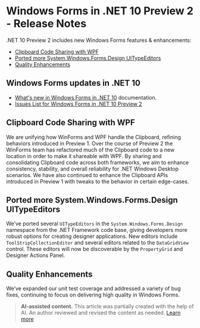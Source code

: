# Windows Forms in .NET 10 Preview 2 - Release Notes

.NET 10 Preview 2 includes new Windows Forms features & enhancements:

- [Clipboard Code Sharing with WPF](#clipboard-code-sharing-with-wpf)
- [Ported more System.Windows.Forms.Design UITypeEditors](#ported-more-systemwindowsformsdesign-uitypeeditors)
- [Quality Enhancements](#quality-enhancements)

## Windows Forms updates in .NET 10

- [What's new in Windows Forms in .NET 10](https://learn.microsoft.com/dotnet/desktop/winforms/whats-new/net100) documentation.
- [Issues List for Windows Forms in .NET 10 Preview 2](https://github.com/dotnet/winforms/issues?q=is%3Aissue%20milestone%3A%2210.0%20Preview2%22%20)

## Clipboard Code Sharing with WPF

 We are unifying how WinForms and WPF handle the Clipboard, refining behaviors introduced in Preview 1. Over the course of Preview 2 the WinForms team has refactored much of the Clipboard code to a new location in order to make it shareable with WPF. By sharing and consolidating Clipboard code across both frameworks, we aim to enhance consistency, stability, and overall reliability for .NET Windows Desktop scenarios. We have also continued to enhance the Clipboard APIs introduced in Preview 1 with tweaks to the behavior in certain edge-cases.

## Ported more System.Windows.Forms.Design UITypeEditors  

We’ve ported several `UITypeEditors` in the `System.Windows.Forms.Design` namespace from the .NET Framework code base, giving developers more robust options for creating designer applications. New editors include `ToolStripCollectionEditor` and several editors related to the `DataGridView` control. These editors will now be discoverable by the `PropertyGrid` and Designer Actions Panel.

## Quality Enhancements

We’ve expanded our unit test coverage and addressed a variety of bug fixes, continuing to focus on delivering high quality in Windows Forms.

> **AI-assisted content.** This article was partially created with the help of AI. An author reviewed and revised the content as needed. [Learn more](https://devblogs.microsoft.com/principles-for-ai-generated-content/)
